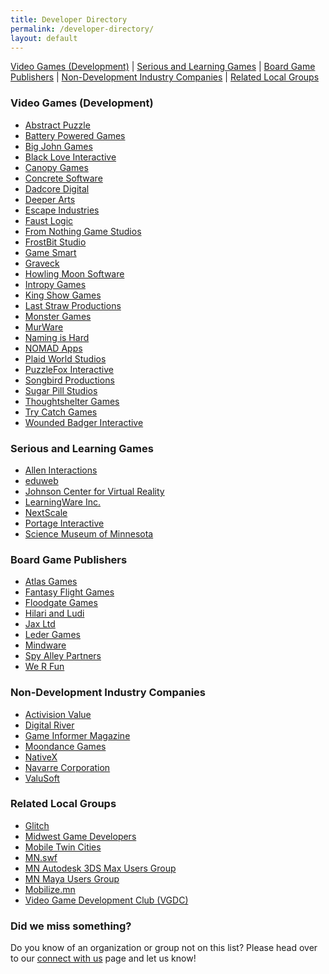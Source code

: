 ```yaml
---
title: Developer Directory
permalink: /developer-directory/
layout: default
---
```



<a href="#video_game_dev">Video Games (Development)</a> |
<a href="#Serious_and_Learning_Games">Serious and Learning Games</a> |
<a href="#BoardGamePublishers">Board Game Publishers</a> |
<a href="#NonDevelopment_Industry_Companies">Non-Development Industry Companies</a> |
<a href="#Related_Local_Groups">Related Local Groups</a>

<a name="video_game_dev"></a>

### <span class="mw-headline">Video Games (Development)</span>

<ul class='list-unstyled'>
	<li><a onclick="javascript:pageTracker._trackPageview('/outgoing/abstractpuzzle.com/');" title="Abstract Puzzle" href="http://abstractpuzzle.com/">Abstract Puzzle</a></li>
	<li><a onclick="javascript:pageTracker._trackPageview('/outgoing/www.batterypoweredgames.com/');" class="external text" title="http://www.batterypoweredgames.com/" href="http://www.batterypoweredgames.com/" rel="nofollow">Battery Powered Games</a></li>
	<li><a onclick="javascript:pageTracker._trackPageview('/outgoing/bigjohngames.com');" class="external text" title="http://bigjohngames.com" href="http://bigjohngames.com" rel="nofollow">Big John Games</a></li>
	<li><a onclick="javascript:pageTracker._trackPageview('/outgoing/www.blackloveinteractive.com/');" class="external text" title="http://www.blackloveinteractive.com/" href="http://www.blackloveinteractive.com/" rel="nofollow">Black Love Interactive</a></li>
	<li><a onclick="javascript:pageTracker._trackPageview('/outgoing/www.canopygames.com/');" class="external text" title="http://www.canopygames.com/" href="http://www.canopygames.com/" rel="nofollow">Canopy Games</a></li>
	<li><a onclick="javascript:pageTracker._trackPageview('/outgoing/www.concretesoftware.com/');" href="http://www.concretesoftware.com/">Concrete Software</a></li>
	<li><a onclick="javascript:pageTracker._trackPageview('/outgoing/dadcore.itch.io/');" href="https://dadcore.itch.io/">Dadcore Digital</a></li>
	<li><a onclick="javascript:pageTracker._trackPageview('/outgoing/www.deeperarts.com/');" href="http://www.deeperarts.com/">Deeper Arts</a></li>
	<li><a onclick="javascript:pageTracker._trackPageview('/outgoing/www.escapeindustries.net/');" class="external text" title="http://www.escapeindustries.net/" href="http://www.escapeindustries.net/" rel="nofollow">Escape Industries</a></li>
	<li><a onclick="javascript:pageTracker._trackPageview('/outgoing/www.faustlogic.com/');" class="external text" title="http://www.faustlogic.com/" href="http://www.faustlogic.com/" rel="nofollow">Faust Logic</a></li>
	<li><a onclick="javascript:pageTracker._trackPageview('/outgoing/fromnothinggamestudios.com/');" class="external text" title="http://fromnothinggamestudios.com/" href="http://fromnothinggamestudios.com/" rel="nofollow">From Nothing Game Studios</a></li>
	<li><a onclick="javascript:pageTracker._trackPageview('/outgoing/www.frostbitstudio.com/');" class="external text" title="http://www.frostbitstudio.com/" href="http://www.frostbitstudio.com/" rel="nofollow">FrostBit Studio</a></li>
	<li><a onclick="javascript:pageTracker._trackPageview('/outgoing/gamesmart.com/');" class="external text" title="Game Smart" href="http://gamesmart.com/" rel="nofollow">Game Smart</a></li>
	<li><a onclick="javascript:pageTracker._trackPageview('/outgoing/www.graveck.com/');" class="external text" title="http://www.graveck.com/" href="http://www.graveck.com/" rel="nofollow">Graveck</a></li>
	<li><a onclick="javascript:pageTracker._trackPageview('/outgoing/howlingmoonsoftware.com/index.shtml');" class="external text" title="http://howlingmoonsoftware.com/index.shtml" href="http://howlingmoonsoftware.com/index.shtml" rel="nofollow">Howling Moon Software</a></li>
	<li><a onclick="javascript:pageTracker._trackPageview('/outgoing/www.intropygames.com/');" href="http://www.intropygames.com/">Intropy Games</a></li>
	<li><a onclick="javascript:pageTracker._trackPageview('/outgoing/www.ksg.com/');" href="http://www.ksg.com/">King Show Games</a></li>
	<li><a onclick="javascript:pageTracker._trackPageview('/outgoing/www.last-straw-games.com/');" class="external text" title="http://www.last-straw-games.com/" href="http://www.last-straw-games.com/" rel="nofollow">Last Straw Productions</a></li>
	<li><a onclick="javascript:pageTracker._trackPageview('/outgoing/www.mgiracing.com/');" class="external text" title="http://www.mgiracing.com/" href="http://www.mgiracing.com/" rel="nofollow">Monster Games</a></li>
	<li><a onclick="javascript:pageTracker._trackPageview('/outgoing/murware.com/');" class="external text" title="http://murware.com/" href="http://murware.com/" rel="nofollow">MurWare</a></li>
	<li><a onclick="javascript:pageTracker._trackPageview('/outgoing/namingishard.com/');" class="external text" title="http://namingishard.com/" href="http://namingishard.com/" rel="nofollow">Naming is Hard</a></li>
	<li><a onclick="javascript:pageTracker._trackPageview('/outgoing/nomadapps.com');" title="NOMAD Apps" href="http://nomadapps.com">NOMAD Apps</a></li>
	<li><a onclick="javascript:pageTracker._trackPageview('/outgoing/www.plaidworld.com/');" class="external text" title="http://www.plaidworld.com/" href="http://www.plaidworld.com/" rel="nofollow">Plaid World Studios</a></li>
	<li><a onclick="javascript:pageTracker._trackPageview('/outgoing/puzzlefox.co');" title="PuzzleFox Interactive" href="http://puzzlefox.co">PuzzleFox Interactive</a></li>
	<li><a onclick="javascript:pageTracker._trackPageview('/outgoing/www.songbird-productions.com/');" class="external text" title="http://www.songbird-productions.com/" href="http://www.songbird-productions.com/" rel="nofollow">Songbird Productions</a></li>
	<li><a onclick="javascript:pageTracker._trackPageview('/outgoing/www.sugarpillstudios.com/');" class="external text" title="http://www.sugarpillstudios.com/" href="http://www.sugarpillstudios.com/" rel="nofollow">Sugar Pill Studios</a></li>
	<li><a onclick="javascript:pageTracker._trackPageview('/outgoing/www.thoughtshelter.com');" title="Thoughtshelter Games" href="http://www.thoughtshelter.com" target="_blank" rel="noopener">Thoughtshelter Games</a></li>
	<li><a onclick="javascript:pageTracker._trackPageview('/outgoing/trycatchgames.com/');" class="external text" title="http://trycatchgames.com/" href="http://trycatchgames.com/" rel="nofollow">Try Catch Games</a></li>
	<li><a onclick="javascript:pageTracker._trackPageview('/outgoing/www.woundedbadger.com/');" class="external text" title="http://www.woundedbadger.com/" href="http://www.woundedbadger.com/" rel="nofollow">Wounded Badger Interactive</a></li>
</ul>

<a name="Serious_and_Learning_Games"></a>

### <span class="mw-headline">Serious and Learning Games</span>

<ul class='list-unstyled'>
	<li><a onclick="javascript:pageTracker._trackPageview('/outgoing/www.alleni.com/');" class="external text" title="http://www.alleni.com/" href="http://www.alleni.com/" rel="nofollow">Allen Interactions</a></li>
	<li><a onclick="javascript:pageTracker._trackPageview('/outgoing/www.eduweb.com/');" class="external text" title="http://www.eduweb.com/" href="http://www.eduweb.com/" rel="nofollow">eduweb</a></li>
	<li><a onclick="javascript:pageTracker._trackPageview('/outgoing/www.jcvr.org/');" class="external text" title="http://www.jcvr.org/" href="http://www.jcvr.org/" rel="nofollow">Johnson Center for Virtual Reality</a></li>
	<li><a onclick="javascript:pageTracker._trackPageview('/outgoing/www.learningware.com/');" class="external text" title="http://www.learningware.com/" href="http://www.learningware.com/" rel="nofollow">LearningWare Inc.</a></li>
	<li><a onclick="javascript:pageTracker._trackPageview('/outgoing/www.nextscale.com/');" class="external text" title="http://www.nextscale.com/" href="http://www.nextscale.com/" rel="nofollow">NextScale</a></li>
	<li><a onclick="javascript:pageTracker._trackPageview('/outgoing/www.portageinteractive.com/');" class="external text" title="http://www.portageinteractive.com/" href="http://www.portageinteractive.com/" rel="nofollow">Portage Interactive</a></li>
	<li><a onclick="javascript:pageTracker._trackPageview('/outgoing/www.smm.org/');" class="external text" title="http://www.smm.org/" href="http://www.smm.org/" rel="nofollow">Science Museum of Minnesota</a></li>
</ul>

<a name="BoardGamePublishers"></a>

### <span class="mw-headline">Board Game Publishers</span>

<ul class='list-unstyled'>
	<li><a onclick="javascript:pageTracker._trackPageview('/outgoing/www.atlas-games.com/');" class="external text" title="http://www.atlas-games.com/" href="http://www.atlas-games.com/" rel="nofollow">Atlas Games</a></li>
	<li><a onclick="javascript:pageTracker._trackPageview('/outgoing/www.fantasyflightgames.com/');" class="external text" title="https://www.fantasyflightgames.com/" href="https://www.fantasyflightgames.com/" rel="nofollow">Fantasy Flight Games</a></li>
	<li><a onclick="javascript:pageTracker._trackPageview('/outgoing/floodgategames.com/');" class="external text" title="http://floodgategames.com/" href="http://floodgategames.com/" rel="nofollow">Floodgate Games</a></li>
	<li><a onclick="javascript:pageTracker._trackPageview('/outgoing/www.hilariaandludi.com/');" class="external text" title="http://www.hilariaandludi.com/" href="http://www.hilariaandludi.com/" rel="nofollow">Hilari and Ludi</a></li>
	<li><a onclick="javascript:pageTracker._trackPageview('/outgoing/www.jaxgames.com/');" class="external text" title="http://www.jaxgames.com/" href="http://www.jaxgames.com/" rel="nofollow">Jax Ltd</a></li>
	<li><a onclick="javascript:pageTracker._trackPageview('/outgoing/ledergames.com/');" class="external text" title="http://ledergames.com/" href="http://ledergames.com/" rel="nofollow">Leder Games</a></li>
	<li><a onclick="javascript:pageTracker._trackPageview('/outgoing/www.mindware.com/');" class="external text" title="http://www.mindware.com/" href="http://www.mindware.com/" rel="nofollow">Mindware</a></li>
	<li><a onclick="javascript:pageTracker._trackPageview('/outgoing/www.spyalley.com/');" class="external text" title="http://www.spyalley.com/" href="http://www.spyalley.com/" rel="nofollow">Spy Alley Partners</a></li>
	<li><a onclick="javascript:pageTracker._trackPageview('/outgoing/www.werfungames.com/');" class="external text" title="http://www.werfungames.com/" href="http://www.werfungames.com/" rel="nofollow">We R Fun</a></li>
</ul>

<a name="NonDevelopment_Industry_Companies"></a>

### <span class="mw-headline">Non-Development Industry Companies</span>

<ul class='list-unstyled'>
	<li><a onclick="javascript:pageTracker._trackPageview('/outgoing/www.activisionvalue.com/');" class="external text" title="http://www.activisionvalue.com/" href="http://www.activisionvalue.com/" rel="nofollow">Activision Value</a></li>
	<li><a onclick="javascript:pageTracker._trackPageview('/outgoing/www.digitalriver.com/');" class="external text" title="http://www.digitalriver.com/" href="http://www.digitalriver.com/" rel="nofollow">Digital River</a></li>
	<li><a onclick="javascript:pageTracker._trackPageview('/outgoing/www.gameinformer.com/');" class="external text" title="http://www.gameinformer.com/" href="http://www.gameinformer.com/" rel="nofollow">Game Informer Magazine</a></li>
	<li><a onclick="javascript:pageTracker._trackPageview('/outgoing/www.moondancegames.com/');" class="external text" title="http://www.moondancegames.com/" href="http://www.moondancegames.com/" rel="nofollow">Moondance Games</a></li>
	<li><a onclick="javascript:pageTracker._trackPageview('/outgoing/nativex.com/');" class="external text" title="http://nativex.com/" href="http://nativex.com/" rel="nofollow">NativeX</a></li>
	<li><a onclick="javascript:pageTracker._trackPageview('/outgoing/www.navarre.com/');" class="external text" title="http://www.navarre.com/" href="http://www.navarre.com/" rel="nofollow">Navarre Corporation</a></li>
	<li><a onclick="javascript:pageTracker._trackPageview('/outgoing/www.valusoft.com/');" class="external text" title="http://www.valusoft.com/" href="http://www.valusoft.com/" rel="nofollow">ValuSoft</a></li>
</ul>

<a id="Related_Local_Groups" name="Related_Local_Groups"></a>

### <span class="mw-headline">Related Local Groups</span>

<ul class='list-unstyled'>
	<li><a onclick="javascript:pageTracker._trackPageview('/outgoing/glitch.mn/');" class="external text" title="http://glitch.mn/" href="http://glitch.mn/" rel="nofollow">Glitch</a></li>
	<li><a onclick="javascript:pageTracker._trackPageview('/outgoing/www.facebook.com/groups/855551914504191/');" class="external text" title="Midwest Game Developers" href="https://www.facebook.com/groups/855551914504191/" rel="nofollow">Midwest Game Developers</a></li>
	<li><a onclick="javascript:pageTracker._trackPageview('/outgoing/mobiletwincities.com/');" class="external text" title="http://mobiletwincities.com/" href="http://mobiletwincities.com/" rel="nofollow">Mobile Twin Cities</a></li>
	<li><a onclick="javascript:pageTracker._trackPageview('/outgoing/www.mnswf.com/');" class="external text" title="http://www.mnswf.com/" href="http://www.mnswf.com/" rel="nofollow">MN.swf</a></li>
	<li><a onclick="javascript:pageTracker._trackPageview('/outgoing/www.mnmug.com/');" class="external text" title="http://www.mnmug.com/" href="http://www.mnmug.com/" rel="nofollow">MN Autodesk 3DS Max Users Group</a></li>
	<li><a onclick="javascript:pageTracker._trackPageview('/outgoing/www.facebook.com/groups/891712657525832/');" class="external text" title="https://www.facebook.com/groups/891712657525832/" href="https://www.facebook.com/groups/891712657525832/" rel="nofollow">MN Maya Users Group</a></li>
	<li><a onclick="javascript:pageTracker._trackPageview('/outgoing/www.mobilize.mn/');" class="external text" title="http://www.mobilize.mn/" href="http://www.mobilize.mn/" rel="nofollow">Mobilize.mn</a></li>
	<li><a onclick="javascript:pageTracker._trackPageview('/outgoing/vgdc.umn.edu/');" class="external text" title="http://vgdc.umn.edu/" href="http://vgdc.umn.edu/" rel="nofollow">Video Game Development Club (VGDC)</a></li>
</ul>

### <span class="mw-headline">Did we miss something?</span>


Do you know of an organization or group not on this list? Please head over to our <a href="/connect/">connect with us</a> page and let us know!
